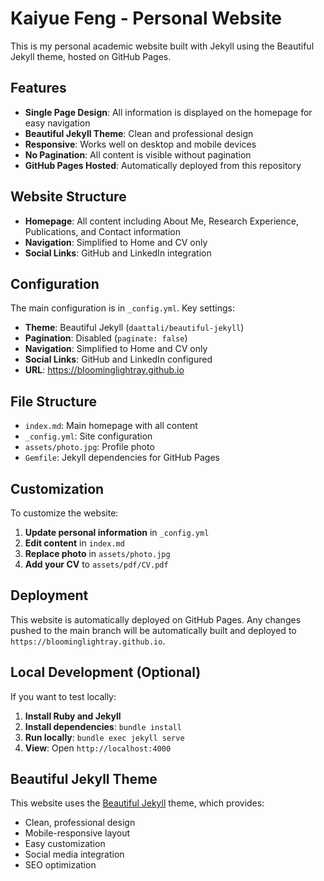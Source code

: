 # Kaiyue Feng - Personal Website

This is my personal academic website built with Jekyll using the Beautiful Jekyll theme, hosted on GitHub Pages.

## Features

- **Single Page Design**: All information is displayed on the homepage for easy navigation
- **Beautiful Jekyll Theme**: Clean and professional design
- **Responsive**: Works well on desktop and mobile devices
- **No Pagination**: All content is visible without pagination
- **GitHub Pages Hosted**: Automatically deployed from this repository

## Website Structure

- **Homepage**: All content including About Me, Research Experience, Publications, and Contact information
- **Navigation**: Simplified to Home and CV only
- **Social Links**: GitHub and LinkedIn integration

## Configuration

The main configuration is in `_config.yml`. Key settings:

- **Theme**: Beautiful Jekyll (`daattali/beautiful-jekyll`)
- **Pagination**: Disabled (`paginate: false`)
- **Navigation**: Simplified to Home and CV only
- **Social Links**: GitHub and LinkedIn configured
- **URL**: https://bloominglightray.github.io

## File Structure

- `index.md`: Main homepage with all content
- `_config.yml`: Site configuration
- `assets/photo.jpg`: Profile photo
- `Gemfile`: Jekyll dependencies for GitHub Pages

## Customization

To customize the website:

1. **Update personal information** in `_config.yml`
2. **Edit content** in `index.md`
3. **Replace photo** in `assets/photo.jpg`
4. **Add your CV** to `assets/pdf/CV.pdf`

## Deployment

This website is automatically deployed on GitHub Pages. Any changes pushed to the main branch will be automatically built and deployed to `https://bloominglightray.github.io`.

## Local Development (Optional)

If you want to test locally:

1. **Install Ruby and Jekyll**
2. **Install dependencies**: `bundle install`
3. **Run locally**: `bundle exec jekyll serve`
4. **View**: Open `http://localhost:4000`

## Beautiful Jekyll Theme

This website uses the [Beautiful Jekyll](https://github.com/daattali/beautiful-jekyll) theme, which provides:
- Clean, professional design
- Mobile-responsive layout
- Easy customization
- Social media integration
- SEO optimization 